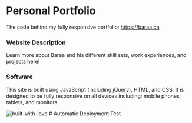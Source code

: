 # Personal Portfolio

The code behind my fully responsive portfolio: https://baraa.ca

### Website Description

Learn more about Baraa and his different skill sets, work experiences, and projects here!

### Software

This site is built using JavaScript (including jQuery), HTML, and CSS. It is designed to be fully responsive on all devices including: mobile phones, tablets, and monitors.

![built-with-love](https://forthebadge.com/images/badges/built-with-love.svg)
#   A u t o m a t i c   D e p l o y m e n t   T e s t  
 